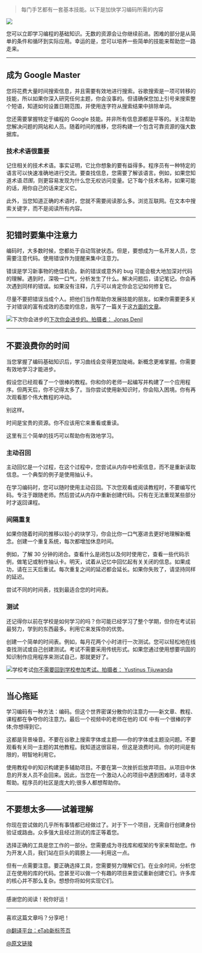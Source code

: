 > 每门手艺都有一套基本技能。以下是加快学习编码所需的内容

![](https://img12.360buyimg.com/ddimg/jfs/t1/243875/40/1507/22086/658ffdd4F9ef3ea98/86487d763c422dc0.jpg)

您可以立即学习编程的基础知识。无数的资源会让你继续前进。困难的部分是从简单的条件和循环到实际应用。幸运的是，您可以培养一些简单的技能来帮助您一路走来。

---

## 成为 Google Master

您将花费大量时间搜索信息，并且需要有效地进行搜索。谷歌搜索是一项可转移的技能，所以如果你深入研究任何主题，你会没事的。但请确保您加上引号来搜索整个短语，知道如何设置日期范围，并使用连字符从搜索结果中排除单词。

您还需要掌握特定于编程的 Google 技能。并非所有信息源都是平等的。关注帮助您解决问题的网站和人员。随着时间的推移，您将构建一个包含可靠资源的强大数据库。

### 技术术语很重要

记住相关的技术术语。事实证明，它比你想象的要有益得多。程序员有一种特定的语言可以快速准确地进行交流。要查找信息，您需要了解该语言。例如，如果您知道术语*范围*，则更容易发现为什么您无权访问变量。记下每个技术名称，如果可能的话，用你自己的话来定义它。

此外，当您知道正确的术语时，您就不需要阅读那么多。浏览互联网。在文本中搜索关键字，而不是阅读所有内容。

---

## 犯错时要集中注意力

编码时，大多数时候，您都处于自动驾驶状态。但是，要想成为一名开发人员，您需要注意代码。使用错误作为提醒来集中注意力。

错误是学习新事物的绝佳机会。新的错误或意外的 bug 可能会极大地加深对代码的理解。遇到时，深吸一口气，分析发生了什么。解决问题后，请记笔记。你会再次遇到同样的错误。如果没有注释，几乎可以肯定你会忘记如何修复它。

尽量不要把错误当成个人。把他们当作帮助你发展技能的朋友。如果你需要更多关于对错误的富有成效的态度的信息，我写了一篇关于这[方面的文章](https://medium.com/better-programming/learning-to-code-fall-in-love-with-errors-e502ed4b4624)。

![下次你会进步的](https://a.storyblok.com/f/117250/700x932/3d99a84023/1_vfhxo-hsik0_2rjt5jbhww.jpeg)[下次你会进步的。拍摄者： Jonas Denil](https://unsplash.com/@jonasdenil?utm_source=unsplash&utm_medium=referral&utm_content=creditCopyText)

---

## 不要浪费你的时间

当您掌握了编码基础知识后，学习曲线会变得更加陡峭。新概念更难掌握。你需要有效地学习才能进步。

假设您已经观看了一个很棒的教程。你和你的老师一起编写并构建了一个应用程序。但两天后，你不记得太多了。当你尝试使用新知识时，你会陷入困境。你有再次观看那个伟大教程的冲动。

别这样。

时间是宝贵的资源。你不应该用它来重看或重读。

这里有三个简单的技巧可以帮助你有效地学习。

### 主动召回

主动回忆是一个过程，在这个过程中，您尝试从内存中检索信息，而不是重新读取信息。一个典型的例子是使用抽认卡。

在学习编码时，您可以随时使用主动召回。下次您观看或阅读教程时，不要编写代码。专注于跟随老师。然后尝试从内存中重新创建代码。只有在无法重现某些部分时才返回课程。

### 间隔重复

如果你随着时间的推移以较小的块学习，你会比你一口气塞进去更好地理解新概念。创建一个重复系统，每次都增加休息时间。

例如，了解 30 分钟的闭合。查看什么是闭包以及何时使用它，查看一些代码示例，做笔记或制作抽认卡。明天，试着从记忆中回忆起有关关闭的信息。如果成功，请在三天后重试。每次重复之间的延迟都会延长。如果你失败了，请坚持同样的延迟。

尝试不同的时间表，找到最适合您的时间表。

### 测试

还记得你以前在学校是如何学习的吗？你可能已经学习了整个学期，但你在考试前最努力，学到的东西最多。利用它来发挥你的优势。

创建一个简单的时间表。例如，每月花两个小时进行一次测试。您可以轻松地在线查找测试或自己创建测试。考试不需要采用传统形式。如果您通过使用想要巩固的知识制作应用程序来测试自己，那就更好了。

![学校考试](https://a.storyblok.com/f/117250/700x933/ac41d01446/1_mzkrwyinn__urbmxr8sl0g.jpeg)[你不需要回到学校参加考试。拍摄者： Yustinus Tjiuwanda](https://unsplash.com/@yustinustjiu?utm_source=unsplash&utm_medium=referral&utm_content=creditCopyText)

---

## 当心拖延

学习编码有一种方法：编码。但这个世界密谋分散你的注意力——新文章、教程、课程都在争夺你的注意力。最后一个视频中的老师在他的 IDE 中有一个很棒的字体;你想得到它。

这都是背景噪音。不要在谷歌上搜索字体或主题——你的字体或主题没问题。不要观看有关同一主题的其他教程。我知道这很容易，但这是浪费时间。你的时间是有限的，明智地利用它。

使用教程中的知识构建更多辅助项目。不要在第一次挫折后放弃项目。从项目中休息的开发人员不会回来。因此，当您在一个激动人心的项目中遇到困难时，请寻求帮助。程序员的社区是庞大的;很多人都想帮助你。

---

## 不要想太多——试着理解

你现在尝试做的几乎所有事情都已经做过了。对于下一个项目，无需自行创建身份验证或路由。众多强大且经过测试的库正等着您。

选择正确的工具是您工作的一部分。您需要成为寻找库和框架的专家来帮助您。作为开发人员，我们站在巨头的肩膀上——利用这一点。

但有一点需要注意。要正确选择工具，您需要努力理解它们。在业余时间，分析您正在使用的库的代码。您甚至可以做一个有趣的项目来尝试重新创建它们。许多库的核心并不那么复杂。想想你将如何实现它们。

---

感谢您的阅读！祝你好运！

---

喜欢这篇文章吗？分享吧！

[@翻译平台：eTab新标签页](https://etab.store/)

[@原文链接](https://hype4.academy/articles/coding/how-to-progress-rapidly-as-a-developer)
